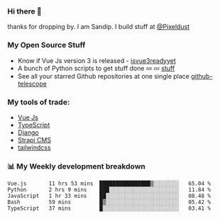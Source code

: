 ### Hi there 👋

thanks for dropping by.
I am Sandip. I build stuff at [@Pixeldust](github.com/pixeldust-in/)

###  **My Open Source Stuff**

 - Know if Vue Js version 3 is released -  [isvue3readyyet](https://github.com/sandiprb/isvue3readyyet)
 - A bunch of Python scripts to get stuff done 💤 💤 [stuff](https://github.com/sandiprb/stuff)
 - See all your starred Github repositories at one single place [github-telescope](https://github.com/sandiprb/github-telescope)



###  **My tools of trade:**
 - [Vue Js](https://github.com/vuejs/vue/)
 - [TypeScript](https://github.com/microsoft/TypeScript)
 - [Django](github.com/django/django)
 - [Strapi CMS](github.com/strapi/strapi)
 - [tailwindcss](https://github.com/tailwindlabs/tailwindcss)


###  📊 **My Weekly development breakdown**
<!--START_SECTION:waka-->
```text
Vue.js       11 hrs 53 mins  ████████████████▒░░░░░░░░   65.04 % 
Python       2 hrs 9 mins    ███░░░░░░░░░░░░░░░░░░░░░░   11.84 % 
JavaScript   1 hr 33 mins    ██░░░░░░░░░░░░░░░░░░░░░░░   08.48 % 
Bash         59 mins         █▒░░░░░░░░░░░░░░░░░░░░░░░   05.42 % 
TypeScript   37 mins         █░░░░░░░░░░░░░░░░░░░░░░░░   03.41 % 
```
<!--END_SECTION:waka-->
